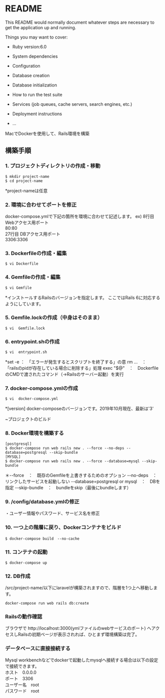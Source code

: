 # README

This README would normally document whatever steps are necessary to get the
application up and running.

Things you may want to cover:

* Ruby version:6.0

* System dependencies

* Configuration

* Database creation

* Database initialization

* How to run the test suite

* Services (job queues, cache servers, search engines, etc.)

* Deployment instructions

* ...


MacでDockerを使用して、Rails環境を構築

## 構築手順
### 1. プロジェクトディレクトリの作成・移動
```
$ mkdir project-name
$ cd project-name
```
*project-nameは任意

### 2. 環境に合わせてポートを修正
docker-compose.ymlで下記の箇所を環境に合わせて記述します。
ex)
8行目 Webアクセス用ポート  
80:80  
27行目 DBアクセス用ポート  
3306:3306

### 3. Dockerfileの作成・編集
```
$ vi Dockerfile
```


### 4. Gemfileの作成・編集
```
$ vi Gemfile
```
*インストールするRailsのバージョンを指定します。
ここではRails 6に対応するようにしています。



### 5. Gemfile.lockの作成（中身はそのまま）
```
$ vi  Gemfile.lock
```

### 6. entrypoint.shの作成
```
$ vi  entrypoint.sh
```
*set -e ：　「エラーが発生するとスクリプトを終了する」の意
rm ...　：　「railsのpidが存在している場合に削除する」処理
exec "$@"　：　DockerfileのCMDで渡されたコマンド（→Railsのサーバー起動）を実行

### 7. docker-compose.ymlの作成
```
$ vi  docker-compose.yml
```
*[version] docker-composeのバージョンです。2019年10月現在、最新は'3'


~プロジェクトのビルド
### 8. Docker環境を構築する
```
[postgresql]
$ docker-compose run web rails new . --force --no-deps --database=postgresql --skip-bundle
[MYSQL]
$ docker-compose run web rails new . --force --database=mysql --skip-bundle
```
＊--force　：　既存のGemfileを上書きするためのオプション
--no-deps　：　リンクしたサービスを起動しない
--database=postgresql or mysql　：　DBを指定
--skip-bundle　：　bundleをskip（最後にbundleします）

### 9. /config/database.ymlの修正 
・ユーザー情報やパスワード、サービス名を修正


### 10. 一つ上の階層に戻り、Dockerコンテナをビルド
```
$ docker-compose build　--no-cache
```

### 11. コンテナの起動
```
$ docker-compose up
```

### 12. DB作成
/src/project-name/以下にlaravelが構築されますので、階層を1つ上へ移動します。
```
docker-compose run web rails db:create
```

### Railsの動作確認
ブラウザで http://localhost:3000(ymlファイルのwebサービスのポート) へアクセスしRailsの初期ページが表示されれば、ひとまず環境構築は完了。  

### データベースに直接接続する
Mysql workbenchなどでdockerで起動したmysqlへ接続する場合は以下の設定で接続できます。  
ホスト　0.0.0.0  
ポート　3306  
ユーザー名　root  
パスワード　root
